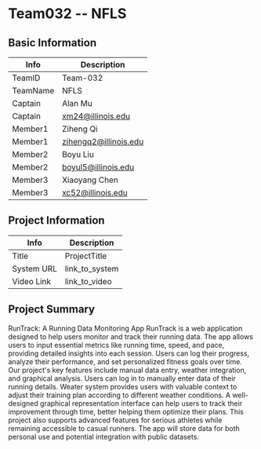 # Team032 -- NFLS

## Basic Information

|   Info      |        Description     |
| ----------- | ---------------------- |
| TeamID      |        Team-032        |
| TeamName    |         NFLS           |
| Captain     |       Alan Mu          |
| Captain     |  xm24@illinois.edu     |
| Member1     |      Ziheng Qi         |
| Member1     | zihengq2@illinois.edu  |
| Member2     |      Boyu Liu          |
| Member2     |    boyul5@illinois.edu |
| Member3     |    Xiaoyang Chen       |
| Member3     |  xc52@illinois.edu     |

## Project Information

|   Info      |        Description     |
| ----------- | ---------------------- |
|  Title      |       ProjectTitle     |
| System URL  |      link_to_system    |
| Video Link  |      link_to_video     |

## Project Summary

RunTrack: A Running Data Monitoring App
RunTrack is a web application designed to help users monitor and track their running data. The app allows users to input essential metrics like running time, speed, and pace, providing detailed insights into each session. Users can log their progress, analyze their performance, and set personalized fitness goals over time. Our project's key features include manual data entry, weather integration, and graphical analysis. Users can log in to manually enter data of their running details. Weater system provides users with valuable context to adjust their training plan according to different weather conditions. A well-designed graphical representation interface can help users to track their improvement through time, better helping them optimize their plans. This project also supports advanced features for serious athletes while remaining accessible to casual runners. The app will store data for both personal use and potential integration with public datasets.
